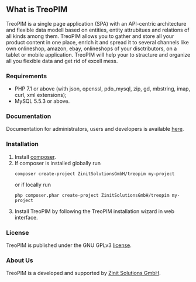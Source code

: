 ## What is TreoPIM
TreoPIM is a single page application (SPA) with an API-centric architecture and flexible data modell based on entities, entity attrubitues and relations of all kinds among them. TreoPIM allows you to gather and store all your product content in one place, enrich it and spread it to several channels like own onlineshop, amazon, ebay, onlineshops of your disctributors, on a tablet or mobile application. TreoPIM will help your to stracture and organize all you flexible data and get rid of excell mess.

### Requirements

* PHP 7.1 or above (with json, openssl, pdo_mysql, zip, gd, mbstring, imap, curl, xml extensions);
* MySQL 5.5.3 or above.

### Documentation

Documentation for administrators, users and developers is available [here](application/Espo/Modules/TreoCore/docs/).

### Installation

1. Install [composer](https://getcomposer.org/doc/00-intro.md).
2. If composer is installed globally run 
   ```
   composer create-project ZinitSolutionsGmbH/treopim my-project
   ```
   or if locally run
   ```
   php composer.phar create-project ZinitSolutionsGmbH/treopim my-project
   ```
3. Install TreoPIM by following the TreoPIM installation wizard in web interface.

### License

TreoPIM is published under the GNU GPLv3 [license](LICENSE.txt).

### About Us

TreoPIM is a developed and supported by [Zinit Solutions GmbH](https://zinitsolutions.de/).

